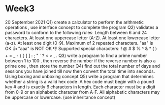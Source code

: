 # Week3
20 September 2021
Q1) create a calculator to perform the arithmetic operations , use interface concept to complete the program
Q2) validates a password to conform to the following rules:  Length between 6 and 24 characters. At least one uppercase letter (A-Z). At least one lowercase letter (a-z). At least one digit (0-9). Maximum of 2 repeated characters. "aa" is OK 👍 "aaa" is NOT OK 👎
Supported special characters:
! @ # $ % ^ & * ( ) + = _ - { } [ ] : ; " ' ? < > , .
Q3) write a program to find a prime number between 1 to 100 , then reverse the number if the reverse number is also a prime one , then store the number
Q4) find out the total number of days and sessions you have joined till now then convert the total time into seconds.
Using boxing and unboxing concept
Q5) write a program  that determines whether a string is a valid hex code .A hex code must begin with a pound key # and is exactly 6 characters in length. Each character must be a digit from 0-9 or an alphabetic character from A-F. All alphabetic characters may be uppercase or lowercase.
(use inheritance concept)
